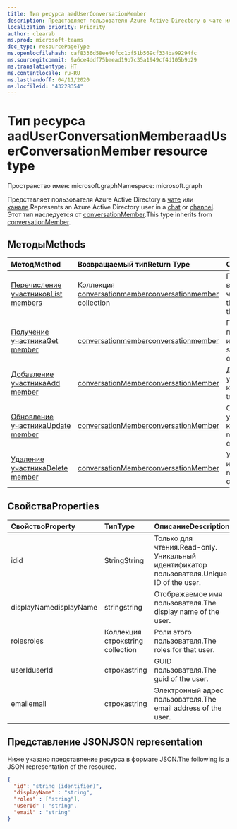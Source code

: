```yaml
---
title: Тип ресурса aadUserConversationMember
description: Представляет пользователя Azure Active Directory в чате или канале.
localization_priority: Priority
author: clearab
ms.prod: microsoft-teams
doc_type: resourcePageType
ms.openlocfilehash: caf8336d58ee40fcc1bf51b569cf334ba99294fc
ms.sourcegitcommit: 9a6ce4ddf75beead19b7c35a1949cf4d105b9b29
ms.translationtype: HT
ms.contentlocale: ru-RU
ms.lasthandoff: 04/11/2020
ms.locfileid: "43228354"
---
```

# <a name="aaduserconversationmember-resource-type"></a><span data-ttu-id="d59f9-103">Тип ресурса aadUserConversationMember</span><span class="sxs-lookup"><span data-stu-id="d59f9-103">aadUserConversationMember resource type</span></span>

<span data-ttu-id="d59f9-104">Пространство имен: microsoft.graph</span><span class="sxs-lookup"><span data-stu-id="d59f9-104">Namespace: microsoft.graph</span></span>



<span data-ttu-id="d59f9-105">Представляет пользователя Azure Active Directory в [чате](chat.md) или [канале](channel.md).</span><span class="sxs-lookup"><span data-stu-id="d59f9-105">Represents an Azure Active Directory user in a [chat](chat.md) or [channel](channel.md).</span></span> <span data-ttu-id="d59f9-106">Этот тип наследуется от [conversationMember](conversationmember.md).</span><span class="sxs-lookup"><span data-stu-id="d59f9-106">This type inherits from [conversationMember](conversationmember.md).</span></span>

## <a name="methods"></a><span data-ttu-id="d59f9-107">Методы</span><span class="sxs-lookup"><span data-stu-id="d59f9-107">Methods</span></span>

| <span data-ttu-id="d59f9-108">Метод</span><span class="sxs-lookup"><span data-stu-id="d59f9-108">Method</span></span>       | <span data-ttu-id="d59f9-109">Возвращаемый тип</span><span class="sxs-lookup"><span data-stu-id="d59f9-109">Return Type</span></span>  |<span data-ttu-id="d59f9-110">Описание</span><span class="sxs-lookup"><span data-stu-id="d59f9-110">Description</span></span>|
|:---------------|:--------|:----------|
|[<span data-ttu-id="d59f9-111">Перечисление участников</span><span class="sxs-lookup"><span data-stu-id="d59f9-111">List members</span></span>](../api/conversationmember-list.md) | <span data-ttu-id="d59f9-112">Коллекция [conversationmember](conversationmember.md)</span><span class="sxs-lookup"><span data-stu-id="d59f9-112">[conversationmember](conversationmember.md) collection</span></span> | <span data-ttu-id="d59f9-113">Получение списка всех пользователей в чате или канале.</span><span class="sxs-lookup"><span data-stu-id="d59f9-113">Get the list of all users in the chat or channel.</span></span>|
|[<span data-ttu-id="d59f9-114">Получение участника</span><span class="sxs-lookup"><span data-stu-id="d59f9-114">Get member</span></span>](../api/conversationmember-get.md) | [<span data-ttu-id="d59f9-115">conversationmember</span><span class="sxs-lookup"><span data-stu-id="d59f9-115">conversationmember</span></span>](conversationmember.md) | <span data-ttu-id="d59f9-116">Получение одного пользователя в чате или канале.</span><span class="sxs-lookup"><span data-stu-id="d59f9-116">Get a single user in the chat or channel.</span></span>|
|[<span data-ttu-id="d59f9-117">Добавление участника</span><span class="sxs-lookup"><span data-stu-id="d59f9-117">Add member</span></span>](../api/conversationmember-add.md) | [<span data-ttu-id="d59f9-118">conversationMember</span><span class="sxs-lookup"><span data-stu-id="d59f9-118">conversationMember</span></span>](conversationmember.md)| <span data-ttu-id="d59f9-119">Добавление участника в канал.</span><span class="sxs-lookup"><span data-stu-id="d59f9-119">Add a member to a channel.</span></span>|
|[<span data-ttu-id="d59f9-120">Обновление участника</span><span class="sxs-lookup"><span data-stu-id="d59f9-120">Update member</span></span>](../api/conversationmember-update.md) | [<span data-ttu-id="d59f9-121">conversationMember</span><span class="sxs-lookup"><span data-stu-id="d59f9-121">conversationMember</span></span>](conversationmember.md)| <span data-ttu-id="d59f9-122">Обновление участника в канале.</span><span class="sxs-lookup"><span data-stu-id="d59f9-122">Update a member in the channel.</span></span>|
|[<span data-ttu-id="d59f9-123">Удаление участника</span><span class="sxs-lookup"><span data-stu-id="d59f9-123">Delete member</span></span>](../api/conversationmember-delete.md) | [<span data-ttu-id="d59f9-124">conversationMember</span><span class="sxs-lookup"><span data-stu-id="d59f9-124">conversationMember</span></span>](conversationmember.md)| <span data-ttu-id="d59f9-125">Удаление участника из канала.</span><span class="sxs-lookup"><span data-stu-id="d59f9-125">Delete a member from the channel.</span></span>|

## <a name="properties"></a><span data-ttu-id="d59f9-126">Свойства</span><span class="sxs-lookup"><span data-stu-id="d59f9-126">Properties</span></span>

| <span data-ttu-id="d59f9-127">Свойство</span><span class="sxs-lookup"><span data-stu-id="d59f9-127">Property</span></span>   | <span data-ttu-id="d59f9-128">Тип</span><span class="sxs-lookup"><span data-stu-id="d59f9-128">Type</span></span> |<span data-ttu-id="d59f9-129">Описание</span><span class="sxs-lookup"><span data-stu-id="d59f9-129">Description</span></span>|
|:---------------|:--------|:----------|
|<span data-ttu-id="d59f9-130">id</span><span class="sxs-lookup"><span data-stu-id="d59f9-130">id</span></span>|<span data-ttu-id="d59f9-131">String</span><span class="sxs-lookup"><span data-stu-id="d59f9-131">String</span></span>| <span data-ttu-id="d59f9-132">Только для чтения.</span><span class="sxs-lookup"><span data-stu-id="d59f9-132">Read-only.</span></span> <span data-ttu-id="d59f9-133">Уникальный идентификатор пользователя.</span><span class="sxs-lookup"><span data-stu-id="d59f9-133">Unique ID of the user.</span></span>|
|<span data-ttu-id="d59f9-134">displayName</span><span class="sxs-lookup"><span data-stu-id="d59f9-134">displayName</span></span>| <span data-ttu-id="d59f9-135">string</span><span class="sxs-lookup"><span data-stu-id="d59f9-135">string</span></span> | <span data-ttu-id="d59f9-136">Отображаемое имя пользователя.</span><span class="sxs-lookup"><span data-stu-id="d59f9-136">The display name of the user.</span></span> |
|<span data-ttu-id="d59f9-137">roles</span><span class="sxs-lookup"><span data-stu-id="d59f9-137">roles</span></span>| <span data-ttu-id="d59f9-138">Коллекция строк</span><span class="sxs-lookup"><span data-stu-id="d59f9-138">string collection</span></span> | <span data-ttu-id="d59f9-139">Роли этого пользователя.</span><span class="sxs-lookup"><span data-stu-id="d59f9-139">The roles for that user.</span></span> |
|<span data-ttu-id="d59f9-140">userId</span><span class="sxs-lookup"><span data-stu-id="d59f9-140">userId</span></span>| <span data-ttu-id="d59f9-141">строка</span><span class="sxs-lookup"><span data-stu-id="d59f9-141">string</span></span> | <span data-ttu-id="d59f9-142">GUID пользователя.</span><span class="sxs-lookup"><span data-stu-id="d59f9-142">The guid of the user.</span></span> |
|<span data-ttu-id="d59f9-143">email</span><span class="sxs-lookup"><span data-stu-id="d59f9-143">email</span></span>| <span data-ttu-id="d59f9-144">строка</span><span class="sxs-lookup"><span data-stu-id="d59f9-144">string</span></span>  | <span data-ttu-id="d59f9-145">Электронный адрес пользователя.</span><span class="sxs-lookup"><span data-stu-id="d59f9-145">The email address of the user.</span></span> |

## <a name="json-representation"></a><span data-ttu-id="d59f9-146">Представление JSON</span><span class="sxs-lookup"><span data-stu-id="d59f9-146">JSON representation</span></span>

<span data-ttu-id="d59f9-147">Ниже указано представление ресурса в формате JSON.</span><span class="sxs-lookup"><span data-stu-id="d59f9-147">The following is a JSON representation of the resource.</span></span>

<!-- {
  "blockType": "resource",
  "baseType": "microsoft.graph.entity",
  "@odata.type": "microsoft.graph.aadUserConversationMember"
}-->

```json
{
  "id": "string (identifier)",
  "displayName" : "string",
  "roles" : ["string"],
  "userId" : "string",
  "email" : "string"
}

```

<!-- uuid: 8fcb5dbc-d5aa-4681-8e31-b001d5168d79
2015-10-25 14:57:30 UTC -->
<!--
{
  "type": "#page.annotation",
  "description": "aadUserConversationMember",
  "keywords": "",
  "section": "documentation",
  "tocPath": "",
  "suppressions": []
}
-->

